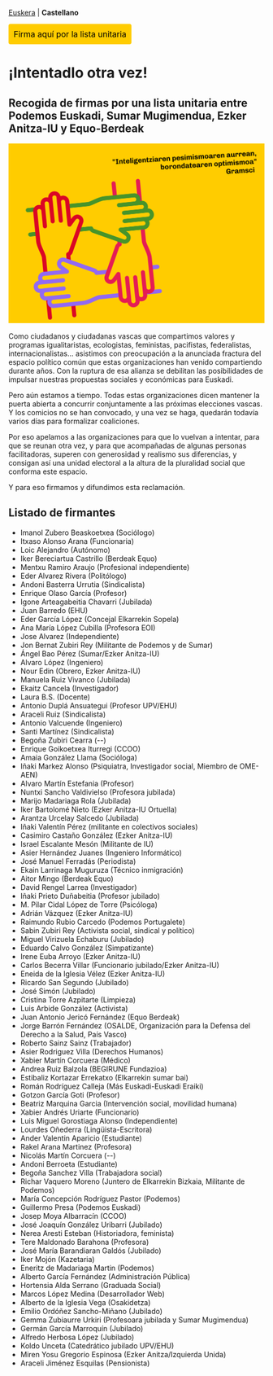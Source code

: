 [Euskera](/) | **Castellano**

<a href="https://forms.gle/q3ou5UES1ywUtMqH9" class="pressbutton" style="text-align:center;background-color:#fc0;padding:10px;border-radius:4px;color:black;text-decoration:none;cursor:pointer;">Firma aquí por la lista unitaria</a>

# ¡Intentadlo otra vez!
## Recogida de firmas por una lista unitaria entre Podemos Euskadi, Sumar Mugimendua, Ezker Anitza-IU y Equo-Berdeak

<img src="elkarrekinsumarbai_01.png" alt="'Inteligentziaren pesimismoaren aurrean, borondatearen optimismoa'. Gramsci" width="600">

Como ciudadanos y ciudadanas vascas que compartimos valores y programas igualitaristas, ecologistas, feministas, pacifistas, federalistas, internacionalistas... asistimos con preocupación a la anunciada fractura del espacio político común que estas organizaciones han venido compartiendo durante años. Con la ruptura de esa alianza se debilitan las posibilidades de impulsar nuestras propuestas sociales y económicas para Euskadi.

Pero aún estamos a tiempo. Todas estas organizaciones dicen mantener la puerta abierta a concurrir conjuntamente a las próximas elecciones vascas. Y los comicios no se han convocado, y una vez se haga, quedarán todavía varios días para formalizar coaliciones.

Por eso apelamos a las organizaciones para que lo vuelvan a intentar, para que se reunan otra vez, y para que acompañadas de algunas personas facilitadoras, superen con generosidad y realismo sus diferencias, y consigan así una unidad electoral a la altura de la pluralidad social que conforma este espacio.

Y para eso firmamos y difundimos esta reclamación.

## Listado de firmantes
* Imanol Zubero Beaskoetxea (Sociólogo)
* Itxaso Alonso Arana (Funcionaria)
* Loic Alejandro (Autónomo)
* Iker Bereciartua Castrillo (Berdeak Equo)
* Mentxu Ramiro Araujo (Profesional independiente)
* Eder Alvarez Rivera (Politólogo)
* Andoni Basterra Urrutia (Sindicalista)
* Enrique Olaso García (Profesor)
* Igone Arteagabeitia Chavarri (Jubilada)
* Juan Barredo (EHU)
* Eder García López (Concejal Elkarrekin Sopela)
* Ana María López Cubilla (Profesora EOI)
* Jose Alvarez (Independiente)
* Jon Bernat Zubiri Rey (Militante de Podemos y de Sumar)
* Ángel Bao Pérez (Sumar/Ezker Anitza-IU)
* Alvaro López (Ingeniero)
* Nour Edin (Obrero, Ezker Anitza-IU)
* Manuela Ruiz Vivanco (Jubilada)
* Ekaitz Cancela (Investigador)
* Laura B.S. (Docente)
* Antonio Duplá Ansuategui (Profesor UPV/EHU)
* Araceli Ruiz (Sindicalista)
* Antonio Valcuende (Ingeniero)
* Santi Martínez (Sindicalista)
* Begoña Zubiri Cearra (--)
* Enrique Goikoetxea Iturregi (CCOO)
* Amaia González Llama (Socióloga)
* Iñaki Markez Alonso (Psiquiatra, Investigador social, Miembro de OME-AEN)
* Alvaro Martín Estefania (Profesor)
* Nuntxi Sancho Valdivielso (Profesora jubilada)
* Marijo Madariaga Rola	(Jubilada)
* Iker Bartolomé Nieto (Ezker Anitza-IU Ortuella)
* Arantza Urcelay Salcedo	(Jubilada)
* Iñaki Valentín Pérez (militante en colectivos sociales)
* Casimiro Castaño González (Ezker Anitza-IU)
* Israel Escalante Mesón (Militante de IU)
* Asier Hernández Juanes (Ingeniero Informático)
* José Manuel Ferradás (Periodista)
* Ekain Larrinaga Muguruza (Técnico inmigración)
* Aitor Mingo (Berdeak Equo)
* David Rengel Larrea (Investigador)
* Iñaki Prieto Duñabeitia (Profesor jubilado)
* M. Pilar Cidal López de Torre (Psicóloga)
* Adrián Vázquez (Ezker Anitza-IU)
* Raimundo Rubio Carcedo (Podemos Portugalete)
* Sabin Zubiri Rey (Activista social, sindical y político)
* Miguel Virizuela Echaburu (Jubilado)
* Eduardo Calvo González (Simpatizante)
* Irene Euba Arroyo (Ezker Anitza-IU)
* Carlos Becerra Villar (Funcionario jubilado/Ezker Anitza-IU)
* Eneida de la Iglesia Vélez (Ezker Anitza-IU)
* Ricardo San Segundo (Jubilado)
* José Simón (Jubilado) 
* Cristina Torre Azpitarte (Limpieza)
* Luis Arbide González (Activista)
* Juan Antonio Jericó Fernández (Equo Berdeak)
* Jorge Barrón Fernández (OSALDE, Organización para la Defensa del Derecho a la Salud, País Vasco)
* Roberto Sainz Sainz	(Trabajador)
* Asier Rodriguez Villa	(Derechos Humanos)
* Xabier Martín Corcuera (Médico)
* Andrea Ruiz Balzola	(BEGIRUNE Fundazioa)
* Estibaliz Kortazar Errekatxo (Elkarrekin sumar bai)
* Román Rodríguez Calleja	(Más Euskadi-Euskadi Eraiki)
* Gotzon García Goti (Profesor)
* Beatriz Marquina Garcia (Intervención social, movilidad humana)
* Xabier Andrés Uriarte	(Funcionario)
* Luis Miguel Gorostiaga Alonso	(Independiente)
* Lourdes Oñederra (Lingüista-Escritora)
* Ander Valentin Aparicio	(Estudiante)
* Rakel Arana Martinez (Profesora)
* Nicolás Martín Corcuera (--)
* Andoni Berroeta (Estudiante)
* Begoña Sanchez Villa (Trabajadora social)
* Richar Vaquero Moreno (Juntero de Elkarrekin Bizkaia, Militante de Podemos)
* María Concepción Rodríguez Pastor	(Podemos)
* Guillermo Presa	(Podemos Euskadi)
* Josep Moya Albarracín (CCOO)
* José Joaquín González Uribarri (Jubilado)
* Nerea Aresti Esteban	(Historiadora, feminista)
* Tere Maldonado Barahona	(Profesora)
* José María Barandiaran Galdós (Jubilado)
* Iker Mojón (Kazetaria)
* Eneritz de Madariaga Martin	(Podemos)
* Alberto García Fernández (Administración Pública)
* Hortensia Alda Serrano (Graduada Social)
* Marcos López Medina (Desarrollador Web)
* Alberto de la Iglesia Vega (Osakidetza)
* Emilio Ordóñez Sancho-Miñano (Jubilado)
* Gemma Zubiaurre Urkiri (Profesoara jubilada y Sumar Mugimendua)
* Germán García Marroquín	(Jubilado)
* Alfredo Herbosa López (Jubilado)
* Koldo Unceta (Catedrático jubilado UPV/EHU)
* Miren Yosu Gregorio Espinosa (Ezker Anitza/Izquierda Unida)
* Araceli Jiménez Esquilas (Pensionista) 



<meta property="og:title" content="elkarrekinsumarbai">
<style>
h1:nth-child(1) {
  visibility: hidden;
  line-height: 0;
}
.pressbutton {
    border: none;
    padding: 15px 32px;
    text-decoration: none;
    display: inline-block;
    font-size: 16px;
    border-radius: 20px;
}
</style>
